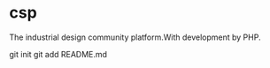 csp
===

The industrial design community platform.With development by PHP.

git init
git add README.md
